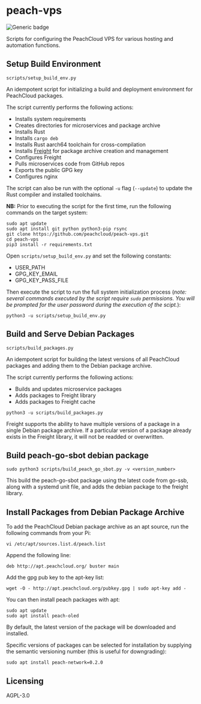 # peach-vps

![Generic badge](https://img.shields.io/badge/version-0.3.1-<COLOR>.svg)

Scripts for configuring the PeachCloud VPS for various hosting and automation functions.

## Setup Build Environment

`scripts/setup_build_env.py`

An idempotent script for initializing a build and deployment environment for PeachCloud packages.

The script currently performs the following actions:

 - Installs system requirements
 - Creates directories for microservices and package archive
 - Installs Rust
 - Installs `cargo deb`
 - Installs Rust aarch64 toolchain for cross-compilation
 - Installs [Freight](https://github.com/freight-team/freight) for package archive creation and management
 - Configures Freight
 - Pulls microservices code from GitHub repos
 - Exports the public GPG key
 - Configures nginx

The script can also be run with the optional `-u` flag (`--update`) to update the Rust compiler and installed toolchains.

**NB:** Prior to executing the script for the first time, run the following commands on the target system:

```
sudo apt update
sudo apt install git python python3-pip rsync
git clone https://github.com/peachcloud/peach-vps.git
cd peach-vps
pip3 install -r requirements.txt
```

Open `scripts/setup_build_env.py` and set the following constants:

 - USER_PATH
 - GPG_KEY_EMAIL
 - GPG_KEY_PASS_FILE

Then execute the script to run the full system initialization process (_note: several commands executed by the script require `sudo` permissions. You will be prompted for the user password during the execution of the scipt._):

```
python3 -u scripts/setup_build_env.py
```

## Build and Serve Debian Packages

`scripts/build_packages.py`

An idempotent script for building the latest versions of all PeachCloud packages and adding them to the Debian package archive.

The script currently performs the following actions:

 - Builds and updates microservice packages
 - Adds packages to Freight library
 - Adds packages to Freight cache

```
python3 -u scripts/build_packages.py
```

Freight supports the ability to have multiple versions of a package in a single Debian package archive. If a particular version of a package already exists in the Freight library, it will not be readded or overwritten.

## Build peach-go-sbot debian package

`sudo python3 scripts/build_peach_go_sbot.py -v <version_number>`

This build the peach-go-sbot package using the latest code from go-ssb, along with a systemd unit file,
and adds the debian package to the freight library.

## Install Packages from Debian Package Archive

To add the PeachCloud Debian package archive as an apt source, run the following commands from your Pi:

```
vi /etc/apt/sources.list.d/peach.list
```

Append the following line:

```
deb http://apt.peachcloud.org/ buster main
```

Add the gpg pub key to the apt-key list:

```
wget -O - http://apt.peachcloud.org/pubkey.gpg | sudo apt-key add -
```

You can then install peach packages with apt:

```
sudo apt update
sudo apt install peach-oled
```

By default, the latest version of the package will be downloaded and installed.

Specific versions of packages can be selected for installation by supplying the semantic versioning number (this is useful for downgrading):

```
sudo apt install peach-network=0.2.0
```

## Licensing

AGPL-3.0
